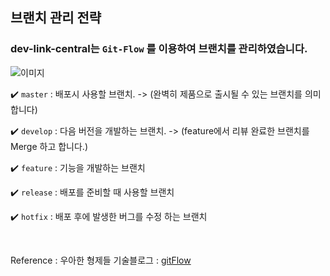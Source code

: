 ## 브랜치 관리 전략

### dev-link-central는 `Git-Flow` 를 이용하여 브랜치를 관리하였습니다.

![이미지](/demo/깃.png)

✔️ `master` : 배포시 사용할 브랜치. -> (완벽히 제품으로 출시될 수 있는 브랜치를 의미합니다)

✔️ `develop` : 다음 버전을 개발하는 브랜치. -> (feature에서 리뷰 완료한 브랜치를 Merge 하고 합니다.)

✔️ `feature` : 기능을 개발하는 브랜치

✔️ `release` : 배포를 준비할 때 사용할 브랜치

✔️ `hotfix` : 배포 후에 발생한 버그를 수정 하는 브랜치


<br/>

Reference : 우아한 형제들 기술블로그 : [gitFlow](https://techblog.woowahan.com/2553/)<br/>
